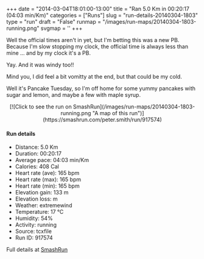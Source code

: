 +++
date = "2014-03-04T18:01:00-13:00"
title = "Ran 5.0 Km in 00:20:17 (04:03 min/Km)"
categories = ["Runs"]
slug = "run-details-20140304-1803"
type = "run"
draft = "False"
runmap = "/images/run-maps/20140304-1803-running.png"
svgmap = '<polyline points="94 77, 83 79, 69 94, 51 100, 39 97, 38 96, 38 80, 4 70, 17 36, 35 19, 56 0, 65 1, 68 4, 48 22, 28 42, 67 4, 66 1, 54 3, 16 37, 4 70, 38 82, 38 97, 51 100, 73 94, 77 83, 93 78, 96 73">'
+++

Well the official times aren't in yet, but I'm betting this was a new PB. Because I'm slow stopping my clock, the official time is always less than mine ... and by my clock it's a PB. 

Yay. And it was windy too!!

Mind you, I did feel a bit vomitty at the end, but that could be my cold. 

Well it's Pancake Tuesday, so I'm off home for some yummy pancakes with sugar and lemon, and maybe a few with maple syrup. 



<!--more-->

<center>
[![Click to see the run on SmashRun](/images/run-maps/20140304-1803-running.png "A map of this run")](https://smashrun.com/peter.smith/run/917574)
</center>

#### Run details

* Distance: 5.0 Km
* Duration: 00:20:17
* Average pace: 04:03 min/Km
* Calories: 408 Cal
* Heart rate (ave): 165 bpm
* Heart rate (max): 165 bpm
* Heart rate (min): 165 bpm
* Elevation gain: 133 m
* Elevation loss:  m
* Weather: extremewind
* Temperature: 17 &deg;C
* Humidity: 54%
* Activity: running
* Source: tcxfile
* Run ID: 917574

Full details at [SmashRun](https://smashrun.com/peter.smith/run/917574)